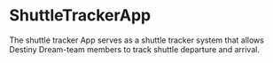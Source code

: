 # ShuttleTrackerApp
The shuttle tracker App serves as a shuttle tracker system that allows Destiny Dream-team members to track shuttle departure and arrival.
